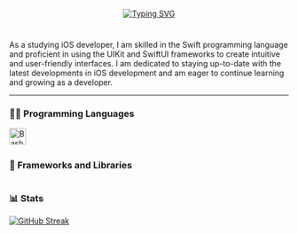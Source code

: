 <p align="center">

<p align="center">
<a href="https://git.io/typing-svg"><img src="https://readme-typing-svg.demolab.com?font=Fira+Code&pause=1000&center=true&width=435&lines=Linas+Nutautas;Student+of+iOS+Developer" alt="Typing SVG" /></a>
</p>

#

As a studying iOS developer, I am skilled in the Swift programming language and proficient in using the UIKit and SwiftUI frameworks to create intuitive and user-friendly interfaces. I am dedicated to staying up-to-date with the latest developments in iOS development and am eager to continue learning and growing as a developer.

---

### 👨‍💻 Programming Languages

<img align="left" alt="Bash" width="30px" style="padding-right:10px;" src="https://raw.githubusercontent.com/danielcranney/readme-generator/main/public/icons/skills/swift-colored.svg" />
<br />

#

### 🧰 Frameworks and Libraries
  
  
#

### 📊 Stats
  
[![GitHub Streak](https://streak-stats.demolab.com?user=linas-ios&theme=dark&mode=weekly)](https://git.io/streak-stats)

#

  
</p>
                    
